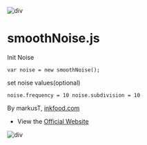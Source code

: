 ![div](https://raw.githubusercontent.com/inkfood/smoothNoise/master/images/noise_subDivision_1.png)

# smoothNoise.js

Init Noise

`var noise = new smoothNoise();`

set noise values(optional) 

`noise.frequency = 10
noise.subdivision = 10`


By markusT, [inkfood.com](http://www.inkfood.com)

* View the [Official Website](http://www.inkfood.com)

![div](https://raw.githubusercontent.com/inkfood/smoothNoise/master/images/logo_inkfood_final_colored.png)

